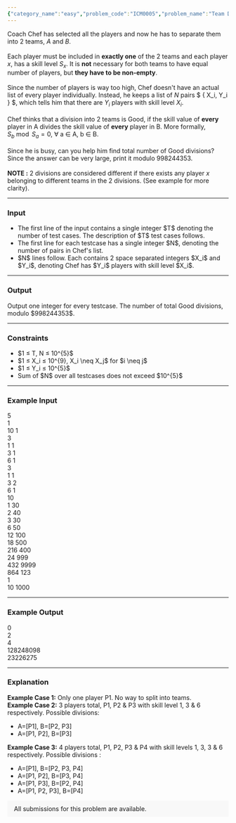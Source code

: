 ```yaml
---
{"category_name":"easy","problem_code":"ICM0005","problem_name":"Team Divisions","problemComponents":{"constraints":"","constraintsState":false,"subtasks":"","subtasksState":false,"inputFormat":"","inputFormatState":false,"outputFormat":"","outputFormatState":false,"sampleTestCases":{}},"video_editorial_url":"","languages_supported":{"0":"CPP14","1":"C","2":"JAVA","3":"PYTH 3.6","4":"CPP17","5":"PYTH","6":"PYP3","7":"CS2","8":"ADA","9":"PYPY","10":"TEXT","11":"PAS fpc","12":"NODEJS","13":"RUBY","14":"PHP","15":"GO","16":"HASK","17":"TCL","18":"PERL","19":"SCALA","20":"LUA","21":"kotlin","22":"BASH","23":"JS","24":"LISP sbcl","25":"rust","26":"PAS gpc","27":"BF","28":"CLOJ","29":"R","30":"D","31":"CAML","32":"FORT","33":"ASM","34":"swift","35":"FS","36":"WSPC","37":"LISP clisp","38":"SQL","39":"SCM guile","40":"PERL6","41":"ERL","42":"CLPS","43":"ICK","44":"NICE","45":"PRLG","46":"ICON","47":"COB","48":"SCM chicken","49":"PIKE","50":"SCM qobi","51":"ST","52":"SQLQ","53":"NEM"},"max_timelimit":1,"source_sizelimit":50000,"problem_author":"shikhar7s","problem_tester":"","date_added":"22-03-2021","tags":{"0":"icm2021","1":"shikhar7s"},"problem_difficulty_level":"Unavailable","best_tag":"","editorial_url":"https://discuss.codechef.com/problems/ICM0005","time":{"view_start_date":1617728402,"submit_start_date":1617728402,"visible_start_date":1617728402,"end_date":1735669800},"is_direct_submittable":false,"problemDiscussURL":"https://discuss.codechef.com/search?q=ICM0005","is_proctored":false,"visitedContests":{},"layout":"problem"}
---
```

Coach Chef has selected all the players and now he has to separate them into 2 teams, $A$ and $B$.<br><br>
Each player must be included in <b>exactly one</b> of the 2 teams and each player $x$, has a skill level $S_x$. It is <b>not</b> necessary for both teams to have equal number of players, but <b>they have to be non-empty</b>.<br><br>
Since the number of players is way too high, Chef doesn't have an actual list of every player individually. Instead, he keeps a list of $N$ pairs $ \{ X_i, Y_i \} $, which tells him that there are $Y_i$ players with skill level $X_i$.
<br><br>
Chef thinks that a division into 2 teams is Good, if the skill value of <b>every</b> player in A divides the skill value of <b>every</b> player in B. More formally, $S_b \bmod S_a = 0$, ∀ a ∈ A, b ∈ B.
<br><br>
Since he is busy, can you help him find total number of Good divisions? Since the answer can be very large, print it modulo $998244353$.
<br><br>
<b>NOTE :</b> 2 divisions are considered different if there exists any player $x$ belonging to different teams in the 2 divisions. (See example for more clarity). 
<hr>
<h3> Input </h3>
<ul>
    <li>The first line of the input contains a single integer $T$ denoting the number of test cases. The description of
        $T$ test cases follows.
    <li>The first line for each testcase has a single integer $N$, denoting the number of pairs in Chef's list. 
    <li>$N$ lines follow. Each contains 2 space separated integers $X_i$ and $Y_i$, denoting Chef has $Y_i$ players with skill level $X_i$.
</ul>
<hr>
<h3> Output </h3>
Output one integer for every testcase. The number of total Good divisions, modulo $998244353$.
<hr>
<h3>Constraints</h3>
<ul>
    <li> $1 ≤ T, N ≤ 10^{5}$
    <li> $1 ≤ X_i ≤ 10^{9}, X_i \neq X_j$ for $i \neq j$
    <li> $1 ≤ Y_i ≤ 10^{5}$
    <li> Sum of $N$ over all testcases does not exceed $10^{5}$
</ul>
<hr>
<h3>Example Input</h3>
5<br>
1<br>
10 1<br>
3<br>
1 1<br>
3 1<br>
6 1<br>
3<br>
1 1<br>
3 2<br>
6 1<br>
10<br>
1 30<br>
2 40<br>
3 30<br>
6 50<br>
12 100<br>
18 500<br>
216 400<br>
24 999<br>
432 9999<br>
864 123<br>
1<br>
10 1000<br>
<hr>
<h3>Example Output</h3>
0<br>
2<br>
4<br>
128248098<br>
23226275<br>
<hr>
<h3>Explanation</h3>
<b>Example Case 1:</b> Only one player P1. No way to split into teams.<br>
<b>Example Case 2:</b> 3 players total, P1, P2 & P3 with skill level 1, 3 & 6 respectively. Possible divisions:
<ul>
<li> A=[P1], B=[P2, P3]
<li> A=[P1, P2], B=[P3]
</ul>
<b>Example Case 3:</b> 4 players total, P1, P2, P3 & P4 with skill levels 1, 3, 3 & 6 respectively. Possible divisions :
<ul> 
<li> A=[P1], B=[P2, P3, P4]
<li> A=[P1, P2], B=[P3, P4]
<li> A=[P1, P3], B=[P2, P4]
<li> A=[P1, P2, P3], B=[P4]
</ul>
<aside style='background: #f8f8f8;padding: 10px 15px;'><div>All submissions for this problem are available.</div></aside>